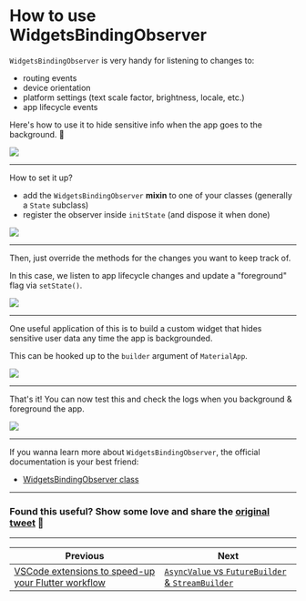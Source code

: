 # How to use WidgetsBindingObserver

`WidgetsBindingObserver` is very handy for listening to changes to:

- routing events
- device orientation
- platform settings (text scale factor, brightness, locale, etc.)
- app lifecycle events

Here's how to use it to hide sensitive info when the app goes to the background. 🧵

![](034-widgets-binding-observer-1.png)

----

How to set it up?

- add the `WidgetsBindingObserver` **mixin** to one of your classes (generally a `State` subclass)
- register the observer inside `initState` (and dispose it when done)

![](034-widgets-binding-observer-setup-2.png)

----

Then, just override the methods for the changes you want to keep track of.

In this case, we listen to app lifecycle changes and update a "foreground" flag via `setState()`.

![](034-didChangeAppLifecycleState-3.png)

------

One useful application of this is to build a custom widget that hides sensitive user data any time the app is backgrounded.

This can be hooked up to the `builder` argument of `MaterialApp`.

![](034-build-method-4.png)

---- 

That's it! You can now test this and check the logs when you background & foreground the app.

![](034-widgets-binding-observer-results-5.png)

---

If you wanna learn more about `WidgetsBindingObserver`, the official documentation is your best friend:

- [WidgetsBindingObserver class](https://api.flutter.dev/flutter/widgets/WidgetsBindingObserver-class.html)

---

### Found this useful? Show some love and share the [original tweet](https://twitter.com/biz84/status/1498679218846285824) 🙏

---

| Previous | Next |
| -------- | ---- |
| [VSCode extensions to speed-up your Flutter workflow](../0033-vscode-extensions-to-speed-up-your-flutter-workflow/index.md) | [`AsyncValue` vs `FutureBuilder` & `StreamBuilder`](../0035-asyncvalue-vs-futurebuilder-streambuilder/index.md) |